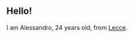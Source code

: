 ## Hello!

I am Alessandro, 24 years old, from [Lecce](https://www.youtube.com/watch?v=bdYtSIDzN00&t=52s). 
